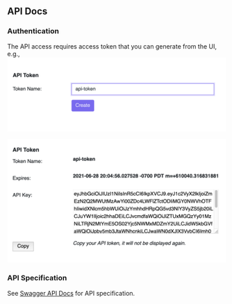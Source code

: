 ## API Docs

### Authentication
The API access requires access token that you can generate from the UI, e.g.,
![Creating Token](api_token1.png)

![Copying Token](api_token2.png)

### API Specification
See [Swagger API Docs](swagger.md) for API specification.